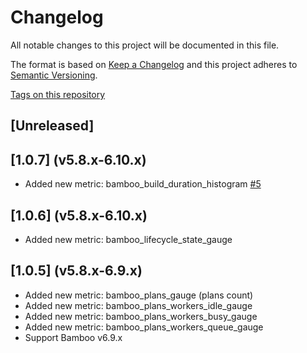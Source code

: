 # Changelog

All notable changes to this project will be documented in this file.

The format is based on [Keep a Changelog](http://keepachangelog.com/en/1.0.0/)
and this project adheres to [Semantic Versioning](http://semver.org/spec/v2.0.0.html).

[Tags on this repository](https://github.com/AndreyVMarkelov/bamboo-prometheus-exporter/releases)

## [Unreleased]

## [1.0.7] (v5.8.x-6.10.x)

- Added new metric: bamboo_build_duration_histogram [#5](https://github.com/AndreyVMarkelov/bamboo-prometheus-exporter/issues/5)

## [1.0.6] (v5.8.x-6.10.x)

- Added new metric: bamboo_lifecycle_state_gauge

## [1.0.5] (v5.8.x-6.9.x)

- Added new metric: bamboo_plans_gauge (plans count)
- Added new metric: bamboo_plans_workers_idle_gauge
- Added new metric: bamboo_plans_workers_busy_gauge
- Added new metric: bamboo_plans_workers_queue_gauge
- Support Bamboo v6.9.x
